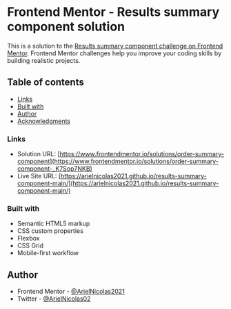 # Frontend Mentor - Results summary component solution

This is a solution to the [Results summary component challenge on Frontend Mentor](https://www.frontendmentor.io/challenges/results-summary-component-CE_K6s0maV). Frontend Mentor challenges help you improve your coding skills by building realistic projects. 

## Table of contents

- [Links](#links)
- [Built with](#built-with)
- [Author](#author)
- [Acknowledgments](#acknowledgments)

### Links

- Solution URL: [https://www.frontendmentor.io/solutions/order-summary-component](https://www.frontendmentor.io/solutions/order-summary-component-_K7Sop7NKB)
- Live Site URL: [https://arielnicolas2021.github.io/results-summary-component-main/](https://arielnicolas2021.github.io/results-summary-component-main/)

### Built with

- Semantic HTML5 markup
- CSS custom properties
- Flexbox
- CSS Grid
- Mobile-first workflow

## Author

- Frontend Mentor - [@ArielNicolas2021](https://www.frontendmentor.io/profile/ArielNicolas2021)
- Twitter - [@ArielNicolas02](https://twitter.com/ArielNicolas02)